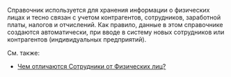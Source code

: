 ﻿Справочник используется для хранения информации о физических лицах и тесно связан с учетом контрагентов, сотрудников, заработной платы, налогов и отчислений. Как правило, данные в этом справочнике создаются автоматически, при вводе в систему новых сотрудников или контрагентов (индивидуальных предприятий).

См. также:

- [Чем отличаются Сотрудники от Физических лиц?](/faqsalary#empvsind)